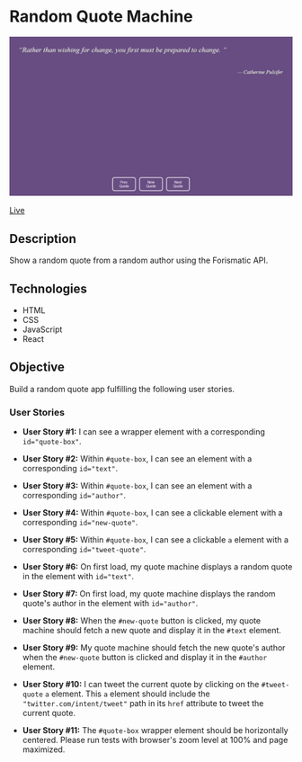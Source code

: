 # Random Quote Machine

![Random Quote Machine (React)](screenshot.png)

[Live](https://jjnilton.github.io/freecodecamp-projects/front-end-libraries-development/random-quote-machine-react/dist)

## Description

Show a random quote from a random author using the Forismatic API.

## Technologies

- HTML
- CSS
- JavaScript
- React

## Objective

Build a random quote app fulfilling the following user stories.

### User Stories

- **User Story #1:** I can see a wrapper element with a corresponding `id="quote-box"`.

- **User Story #2:** Within `#quote-box`, I can see an element with a corresponding `id="text"`.

- **User Story #3:** Within `#quote-box`, I can see an element with a corresponding `id="author"`.

- **User Story #4:** Within `#quote-box`, I can see a clickable element with a corresponding `id="new-quote"`.

- **User Story #5:** Within `#quote-box`, I can see a clickable `a` element with a corresponding `id="tweet-quote"`.

- **User Story #6:** On first load, my quote machine displays a random quote in the element with `id="text"`.

- **User Story #7:** On first load, my quote machine displays the random quote's author in the element with `id="author"`.

- **User Story #8:** When the `#new-quote` button is clicked, my quote machine should fetch a new quote and display it in the `#text` element.

- **User Story #9:** My quote machine should fetch the new quote's author when the `#new-quote` button is clicked and display it in the `#author` element.

- **User Story #10:** I can tweet the current quote by clicking on the `#tweet-quote` `a` element. This `a` element should include the `"twitter.com/intent/tweet"` path in its `href` attribute to tweet the current quote.

- **User Story #11:** The `#quote-box` wrapper element should be horizontally centered. Please run tests with browser's zoom level at 100% and page maximized.